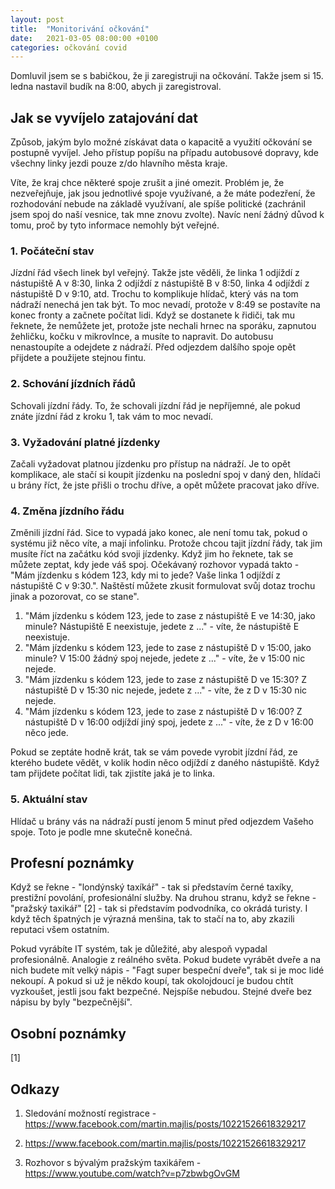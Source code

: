 ```yaml
---
layout: post
title:  "Monitorivání očkování"
date:   2021-03-05 08:00:00 +0100
categories: očkování covid
---
```


Domluvil jsem se s babičkou, že ji zaregistruji na očkování. Takže jsem si 15. ledna nastavil budík na 8:00, abych ji zaregistroval.



## Jak se vyvíjelo zatajování dat

Způsob, jakým bylo možné získávat data o kapacitě a využití očkování se postupně vyvíjel. Jeho přístup popíšu na případu autobusové dopravy, kde všechny linky jezdi pouze z/do hlavního města kraje.

Víte, že kraj chce některé spoje zrušit a jiné omezit. Problém je, že nezveřejňuje, jak jsou jednotlivé spoje využívané, a že máte podezření, že rozhodování nebude na základě využívaní, ale spíše politické (zachránil jsem spoj do naší vesnice, tak mne znovu zvolte). Navíc není žádný důvod k tomu, proč by tyto informace nemohly být veřejné.

### 1. Počáteční stav

Jízdní řád všech linek byl veřejný. Takže jste věděli, že linka 1 odjíždí z nástupiště A v 8:30, linka 2 odjíždí z nástupiště B v 8:50, linka 4 odjíždí z nástupiště D v 9:10, atd. Trochu to komplikuje hlídač, který vás na tom nádraží nenechá jen tak být. To moc nevadí, protože v 8:49 se postavíte na konec fronty a začnete počítat lidi. Když se dostanete k řidiči, tak mu řeknete, že nemůžete jet, protože jste nechali hrnec na sporáku, zapnutou žehličku, kočku v mikrovlnce, a musíte to napravit. Do autobusu nenastoupíte a odejdete z nádraží. Před odjezdem dalšího spoje opět přijdete a použijete stejnou fintu.

### 2. Schování jízdních řádů

Schovali jízdní řády. To, že schovali jízdní řád je nepříjemné, ale pokud znáte jízdní řád z kroku 1, tak vám to moc nevadí.

### 3. Vyžadování platné jízdenky

Začali vyžadovat platnou jízdenku pro přístup na nádraží. Je to opět komplikace, ale stačí si koupit jízdenku na poslední spoj v daný den, hlídači u brány říct, že jste přišli o trochu dříve, a opět můžete pracovat jako dříve.

### 4. Změna jízdního řádu

Změnili jízdní řád. Sice to vypadá jako konec, ale není tomu tak, pokud o systému již něco víte, a mají infolinku. Protože chcou tajit jízdní řády, tak jim musíte říct na začátku kód svoji jízdenky. Když jim ho řeknete, tak se můžete zeptat, kdy jede váš spoj. Očekávaný rozhovor vypadá takto - "Mám jízdenku s kódem 123, kdy mi to jede? Vaše linka 1 odjíždí z nástupiště C v 9:30.". Naštěstí můžete zkusit formulovat svůj dotaz trochu jinak a pozorovat, co se stane".

1. "Mám jízdenku s kódem 123, jede to zase z nástupiště E ve 14:30, jako minule? Nástupiště E neexistuje, jedete z ..." - víte, že nástupiště E neexistuje.
2. "Mám jízdenku s kódem 123, jede to zase z nástupiště D v 15:00, jako minule? V 15:00 žádný spoj nejede, jedete z ..." - víte, že v 15:00 nic nejede.
3. "Mám jízdenku s kódem 123, jede to zase z nástupiště D ve 15:30? Z nástupiště D v 15:30 nic nejede, jedete z ..." - víte, že z D v 15:30 nic nejede.
4. "Mám jízdenku s kódem 123, jede to zase z nástupiště D v 16:00? Z nástupiště D v 16:00 odjíždí jiný spoj, jedete z ..." - víte, že z D v 16:00 něco jede.

Pokud se zeptáte hodně krát, tak se vám povede vyrobit jízdní řád, ze kterého budete vědět, v kolik hodin něco odjíždí z daného nástupiště. Když tam přijdete počítat lidi, tak zjistíte jaká je to linka.

### 5. Aktuální stav

Hlídač u brány vás na nádraží pustí jenom 5 minut před odjezdem Vašeho spoje. Toto je podle mne skutečně konečná.




## Profesní poznámky

Když se řekne - "londýnský taxíkář" - tak si představím černé taxíky, prestižní povolání, profesionální služby. Na druhou stranu, když se řekne - "pražský taxikář" [2] - tak si představím podvodníka, co okrádá turisty. I když těch špatných je výrazná menšina, tak to stačí na to, aby zkazili reputaci všem ostatním.



Pokud vyrábíte IT systém, tak je důležité, aby alespoň vypadal profesionálně. Analogie z reálného světa. Pokud budete vyrábět dveře a na nich budete mít velký nápis - "Fagt super bespeční dveře", tak si je moc lidé nekoupí. A pokud si už je někdo koupí, tak okolojdoucí je budou chtít vyzkoušet, jestli jsou fakt bezpečné. Nejspíše nebudou. Stejné dveře bez nápisu by byly "bezpečnější".




## Osobní poznámky




[1]

## Odkazy

1. Sledování možností registrace - https://www.facebook.com/martin.majlis/posts/10221526618329217

1. https://www.facebook.com/martin.majlis/posts/10221526618329217
2.  Rozhovor s bývalým pražským taxikářem - https://www.youtube.com/watch?v=p7zbwbgOvGM
